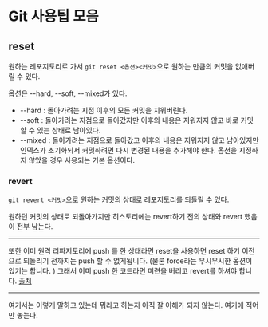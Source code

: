 # Git 사용팁 모음



## reset

원하는 레포지토리로 가서 `git reset <옵션><커밋>`으로 원하는 만큼의 커밋을 없애버릴 수 있다.

옵션은 --hard, --soft, --mixed가 있다.

* --hard : 돌아가려는 지점 이후의 모든 커밋을 지워버린다.
* --soft : 돌아가려는 지점으로 돌아갔지만 이후의 내용은 지워지지 않고 바로 커밋할 수 있는 상태로 남아있다.
* --mixed : 돌아가려는 지점으로 돌아갔고 이후의 내용은 지워지지 않고 남아있지만 인덱스가 초기화되서 커밋하려면 다시 변경된 내용을 추가해야 한다. 옵션을 지정하지 않았을 경우 사용되는 기본 옵션이다.



### revert 

`git revert <커밋>`으로 원하는 커밋의 상태로 레포지토리를 되돌릴 수 있다.

원하던 커밋의 상태로 되돌아가지만 히스토리에는 revert하기 전의 상태와 revert 했음이 전부 남는다.

---

또한 이미 원격 리파지토리에 push 를 한 상태라면 reset을 사용하면 reset 하기 이전으로 되돌리기 전까지는 push 할 수 없게됩니다. (물론 force라는 무시무시한 옵션이 있기는 합니다. ) 그래서 이미 push 한 코드라면 미련을 버리고 revert를 하셔야 합니다. [출처](http://www.devpools.kr/2017/02/05/초보용-git-되돌리기-reset-revert/)

---

여기서는 이렇게 말하고 있는데 뭐라고 하는지 아직 잘 이해가 되지 않는다. 여기에 적어만 놓는다.